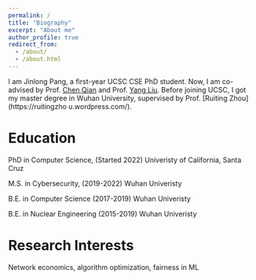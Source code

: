 ```yaml
---
permalink: /
title: "Biography"
excerpt: "About me"
author_profile: true
redirect_from: 
  - /about/
  - /about.html
---
```


I am Jinlong Pang, a first-year UCSC CSE PhD student. Now, I am co-advised by Prof. [Chen Qian](https://users.soe.ucsc.edu/~qian/) and Prof. [Yang Liu](http://www.yliuu.com/). Before joining UCSC, I got my master degree in Wuhan University, supervised by Prof. [Ruiting Zhou](https://ruitingzho
u.wordpress.com/).


Education
======
PhD in Computer Science, (Started 2022)
Univeristy of California, Santa Cruz

M.S. in Cybersecurity, (2019-2022)
Wuhan Univeristy


B.E. in Computer Science (2017-2019)
Wuhan Univeristy

B.E. in Nuclear Engineering (2015-2019)
Wuhan Univeristy

Research Interests
======

Network economics, algorithm optimization, fairness in ML
